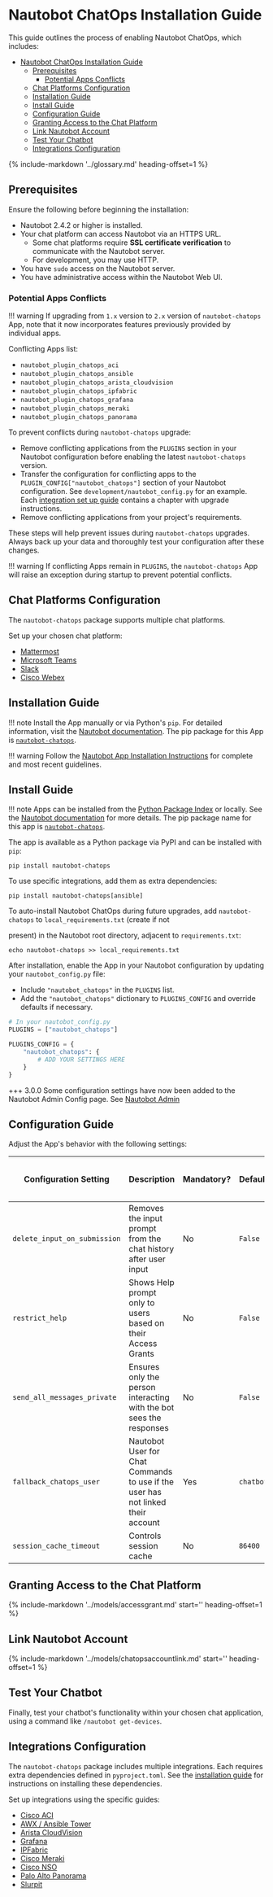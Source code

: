 # Nautobot ChatOps Installation Guide

This guide outlines the process of enabling Nautobot ChatOps, which includes:

- [Nautobot ChatOps Installation Guide](#nautobot-chatops-installation-guide)
  - [Prerequisites](#prerequisites)
    - [Potential Apps Conflicts](#potential-apps-conflicts)
  - [Chat Platforms Configuration](#chat-platforms-configuration)
  - [Installation Guide](#installation-guide)
  - [Install Guide](#install-guide)
  - [Configuration Guide](#configuration-guide)
  - [Granting Access to the Chat Platform](#granting-access-to-the-chat-platform)
  - [Link Nautobot Account](#link-nautobot-account)
  - [Test Your Chatbot](#test-your-chatbot)
  - [Integrations Configuration](#integrations-configuration)

{% include-markdown '../glossary.md' heading-offset=1 %}

## Prerequisites

Ensure the following before beginning the installation:

- Nautobot 2.4.2 or higher is installed.
- Your chat platform can access Nautobot via an HTTPS URL.
    - Some chat platforms require **SSL certificate verification** to communicate with the Nautobot server.
    - For development, you may use HTTP.
- You have `sudo` access on the Nautobot server.
- You have administrative access within the Nautobot Web UI.

### Potential Apps Conflicts

!!! warning
    If upgrading from `1.x` version to `2.x` version of `nautobot-chatops` App, note that it now incorporates features previously provided by individual apps.

Conflicting Apps list:

- `nautobot_plugin_chatops_aci`
- `nautobot_plugin_chatops_ansible`
- `nautobot_plugin_chatops_arista_cloudvision`
- `nautobot_plugin_chatops_ipfabric`
- `nautobot_plugin_chatops_grafana`
- `nautobot_plugin_chatops_meraki`
- `nautobot_plugin_chatops_panorama`

To prevent conflicts during `nautobot-chatops` upgrade:

- Remove conflicting applications from the `PLUGINS` section in your Nautobot configuration before enabling the latest `nautobot-chatops` version.
- Transfer the configuration for conflicting apps to the `PLUGIN_CONFIG["nautobot_chatops"]` section of your Nautobot configuration. See `development/nautobot_config.py` for an example. Each [integration set up guide](#integrations-configuration) contains a chapter with upgrade instructions.
- Remove conflicting applications from your project's requirements.

These steps will help prevent issues during `nautobot-chatops` upgrades. Always back up your data and thoroughly test your configuration after these changes.

!!! warning
    If conflicting Apps remain in `PLUGINS`, the `nautobot-chatops` App will raise an exception during startup to prevent potential conflicts.

## Chat Platforms Configuration

The `nautobot-chatops` package supports multiple chat platforms.

Set up your chosen chat platform:

- [Mattermost](./platforms/mattermost.md)
- [Microsoft Teams](./platforms/microsoft_teams.md)
- [Slack](./platforms/slack.md)
- [Cisco Webex](./platforms/webex.md)

## Installation Guide

!!! note
    Install the App manually or via Python's `pip`. For detailed information, visit the [Nautobot documentation](https://nautobot.readthedocs.io/en/latest/plugins/#install-the-package). The pip package for this App is [`nautobot-chatops`](https://pypi.org/project/nautobot-chatops/).

!!! warning
    Follow the [Nautobot App Installation Instructions](https://nautobot.readthedocs.io/en/stable/plugins/#installing-plugins) for complete and most recent guidelines.

## Install Guide

!!! note
    Apps can be installed from the [Python Package Index](https://pypi.org/) or locally. See the [Nautobot documentation](https://docs.nautobot.com/projects/core/en/stable/user-guide/administration/installation/app-install/) for more details. The pip package name for this app is [`nautobot-chatops`](https://pypi.org/project/nautobot-chatops/).

The app is available as a Python package via PyPI and can be installed with `pip`:

```shell
pip install nautobot-chatops
```

To use specific integrations, add them as extra dependencies:

```shell
pip install nautobot-chatops[ansible]
```

To auto-install Nautobot ChatOps during future upgrades, add `nautobot-chatops` to `local_requirements.txt` (create if not

 present) in the Nautobot root directory, adjacent to `requirements.txt`:

```no-highlight
echo nautobot-chatops >> local_requirements.txt
```

After installation, enable the App in your Nautobot configuration by updating your `nautobot_config.py` file:

- Include `"nautobot_chatops"` in the `PLUGINS` list.
- Add the `"nautobot_chatops"` dictionary to `PLUGINS_CONFIG` and override defaults if necessary.

```python
# In your nautobot_config.py
PLUGINS = ["nautobot_chatops"]

PLUGINS_CONFIG = {
    "nautobot_chatops": {
        # ADD YOUR SETTINGS HERE
    }
}
```

+++ 3.0.0
    Some configuration settings have now been added to the Nautobot Admin Config page. See [Nautobot Admin](https://docs.nautobot.com/projects/core/en/stable/configuration/optional-settings/?h=administr#administratively-configurable-settings)

## Configuration Guide

Adjust the App's behavior with the following settings:

| Configuration Setting | Description | Mandatory? | Default | Available on Admin Config |
| - | - | - | - | - |
| `delete_input_on_submission` | Removes the input prompt from the chat history after user input | No | `False` | No |
| `restrict_help` | Shows Help prompt only to users based on their Access Grants | No | `False` | No |
| `send_all_messages_private` | Ensures only the person interacting with the bot sees the responses | No | `False` | No |
| `fallback_chatops_user` | Nautobot User for Chat Commands to use if the user has not linked their account | Yes | `chatbot` | Yes |
| `session_cache_timeout` | Controls session cache | No | `86400` | No |

## Granting Access to the Chat Platform

{%
    include-markdown '../models/accessgrant.md'
    start='<!--access-grant-->'
    heading-offset=1
%}

## Link Nautobot Account

{%
    include-markdown '../models/chatopsaccountlink.md'
    start='<!--account-link-->'
    heading-offset=1
%}

## Test Your Chatbot

Finally, test your chatbot's functionality within your chosen chat application, using a command like `/nautobot get-devices`.

## Integrations Configuration

The `nautobot-chatops` package includes multiple integrations. Each requires extra dependencies defined in `pyproject.toml`. See the [installation guide](#installation-guide) for instructions on installing these dependencies.

Set up integrations using the specific guides:

- [Cisco ACI](./integrations/aci.md)
- [AWX / Ansible Tower](./integrations/ansible.md)
- [Arista CloudVision](./integrations/aristacv.md)
- [Grafana](./integrations/grafana.md)
- [IPFabric](./integrations/ipfabric.md)
- [Cisco Meraki](./integrations/meraki.md)
- [Cisco NSO](./integrations/nso.md)
- [Palo Alto Panorama](./integrations/panorama.md)
- [Slurpit](./integrations/slurpit.md)
